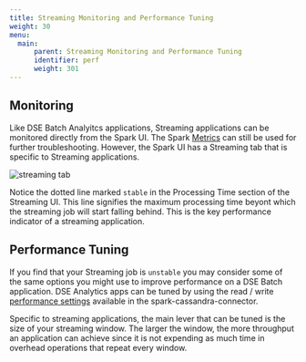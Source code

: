 ```yaml
---
title: Streaming Monitoring and Performance Tuning
weight: 30
menu:
  main:
      parent: Streaming Monitoring and Performance Tuning
      identifier: perf
      weight: 301
---
```


## Monitoring

Like DSE Batch Analyitcs applications, Streaming applications can be monitored directly from the Spark UI.
The Spark <a target="_blank" href="https://github.com/datastax/spark-cassandra-connector/blob/master/doc/11_metrics.md">Metrics</a> can still be used for further troubleshooting.
However, the Spark UI has a Streaming tab that is specific to Streaming applications.

![streaming tab](/perf/streamingtab.png)

Notice the dotted line marked `stable` in the Processing Time section of the Streaming UI.
This line signifies the maximum processing time beyont which the streaming job will start falling behind.
This is the key performance indicator of a streaming application.

## Performance Tuning

If you find that your Streaming job is `unstable` you may consider some of the same options you might use to improve performance on a DSE Batch application.
DSE Analytics apps can be tuned by using the read / write <a href="https://github.com/datastax/spark-cassandra-connector/blob/240f3b4ec995d0e62c45530251e86ef894feb54f/doc/reference.md#read-tuning-parameters" target="_blank">performance settings</a> available in the spark-cassandra-connector.

Specific to streaming applications, the main lever that can be tuned is the size of your streaming window. The larger the window, the more throughput an application can achieve since it is not expending as much time in overhead operations that repeat every window.
